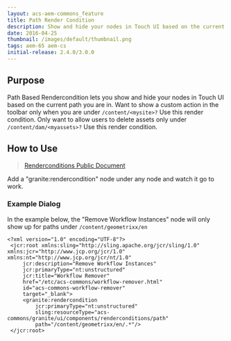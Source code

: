 ```yaml
---
layout: acs-aem-commons_feature
title: Path Render Condition
description: Show and hide your nodes in Touch UI based on the current path.
date: 2016-04-25
thumbnail: /images/default/thumbnail.png
tags: aem-65 aem-cs
initial-release: 2.4.0/3.0.0
---
```


## Purpose

Path Based Rendercondition lets you show and hide your nodes in Touch UI based on the current path you are in.
Want to show a custom action in the toolbar only when you are under `/content/<mysite>?` Use this render condition.
Only want to allow users to delete assets only under `/content/dam/<myassets>?` Use this render condition.

## How to Use

>[Renderconditions Public Document](https://docs.adobe.com/docs/en/aem/6-1/ref/granite-ui/api/jcr_root/libs/granite/ui/components/foundation/rendercondition.html)

Add a "granite:rendercondition" node under any node and watch it go to work.


### Example Dialog

In the example below, the "Remove Workflow Instances" node will only show up for paths under `/content/geometrixx/en`

    <?xml version="1.0" encoding="UTF-8"?>
     <jcr:root xmlns:sling="http://sling.apache.org/jcr/sling/1.0" xmlns:jcr="http://www.jcp.org/jcr/1.0" xmlns:nt="http://www.jcp.org/jcr/nt/1.0"
         jcr:description="Remove Workflow Instances"
         jcr:primaryType="nt:unstructured"
         jcr:title="Workflow Remover"
         href="/etc/acs-commons/workflow-remover.html"
         id="acs-commons-workflow-remover"
         target="_blank">
         <granite:rendercondition
             jcr:primaryType="nt:unstructured"
             sling:resourceType="acs-commons/granite/ui/components/renderconditions/path"
             path="/content/geometrixx/en/.*"/>
     </jcr:root>


